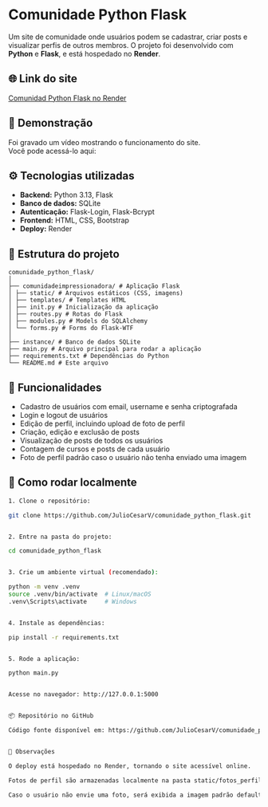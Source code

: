 # Comunidade Python Flask

Um site de comunidade onde usuários podem se cadastrar, criar posts e visualizar perfis de outros membros. O projeto foi desenvolvido com **Python** e **Flask**, e está hospedado no **Render**.


## 🌐 Link do site

[Comunidad Python Flask no Render](https://comunidade-python-flask.onrender.com/)


## 🎥 Demonstração

Foi gravado um vídeo mostrando o funcionamento do site.  
Você pode acessá-lo aqui: 


## ⚙️ Tecnologias utilizadas

- **Backend:** Python 3.13, Flask  
- **Banco de dados:** SQLite  
- **Autenticação:** Flask-Login, Flask-Bcrypt  
- **Frontend:** HTML, CSS, Bootstrap  
- **Deploy:** Render  


## 📂 Estrutura do projeto
```
comunidade_python_flask/
│
├── comunidadeimpressionadora/ # Aplicação Flask
│ ├── static/ # Arquivos estáticos (CSS, imagens)
│ ├── templates/ # Templates HTML
│ ├── init.py # Inicialização da aplicação
│ ├── routes.py # Rotas do Flask
│ ├── modules.py # Models do SQLAlchemy
│ └── forms.py # Forms do Flask-WTF
│
├── instance/ # Banco de dados SQLite
├── main.py # Arquivo principal para rodar a aplicação
├── requirements.txt # Dependências do Python
└── README.md # Este arquivo
```

## 📝 Funcionalidades

- Cadastro de usuários com email, username e senha criptografada  
- Login e logout de usuários  
- Edição de perfil, incluindo upload de foto de perfil  
- Criação, edição e exclusão de posts  
- Visualização de posts de todos os usuários  
- Contagem de cursos e posts de cada usuário  
- Foto de perfil padrão caso o usuário não tenha enviado uma imagem  


## 📌 Como rodar localmente
```bash
1. Clone o repositório:  

git clone https://github.com/JulioCesarV/comunidade_python_flask.git


2. Entre na pasta do projeto:

cd comunidade_python_flask


3. Crie um ambiente virtual (recomendado):

python -m venv .venv
source .venv/bin/activate  # Linux/macOS
.venv\Scripts\activate     # Windows


4. Instale as dependências:

pip install -r requirements.txt


5. Rode a aplicação:

python main.py


Acesse no navegador: http://127.0.0.1:5000


📦 Repositório no GitHub

Código fonte disponível em: https://github.com/JulioCesarV/comunidade_python_flask


📝 Observações

O deploy está hospedado no Render, tornando o site acessível online.

Fotos de perfil são armazenadas localmente na pasta static/fotos_perfil.

Caso o usuário não envie uma foto, será exibida a imagem padrão default.jpg.

